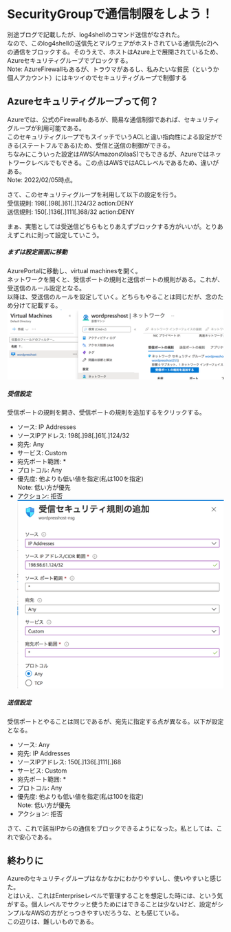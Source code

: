 # SecurityGroupで通信制限をしよう！

別途ブログで記載したが、log4shellのコマンド送信がなされた。  
なので、このlog4shellの送信先とマルウェアがホストされている通信先(c2)への通信をブロックする。そのうえで、ホストはAzure上で展開されているため、Azureセキュリティグループでブロックする。  
Note: AzureFirewallもあるが、トラウマがあるし、私みたいな貧民（というか個人アカウント）にはキツイのでセキュリティグループで制御する  

## Azureセキュリティグループって何？  

Azureでは、公式のFirewallもあるが、簡易な通信制御であれば、セキュリティグループが利用可能である。  
このセキュリティグループでもスイッチでいうACLと違い指向性による設定ができる(ステートフルである)ため、受信と送信の制御ができる。  
ちなみにこういった設定はAWS(AmazonのIaaS)でもできるが、Azureではネットワークレベルでもできる。この点はAWSではACLレベルであるため、違いがある。  
Note: 2022/02/05時点。  

さて、このセキュリティグループを利用して以下の設定を行う。  
受信規則: 198[.]98[.]61[.]124/32 action:DENY   
送信規則: 150[.]136[.]111[.]68/32 action:DENY   

まぁ、実態としては受送信どちらもとりあえずブロックする方がいいが。とりあえずこれに則って設定していこう。  

##### まずは設定画面に移動   

AzurePortalに移動し、virtual machinesを開く。  
ネットワークを開くと、受信ポートの規則と送信ポートの規則がある。これが、受送信のルール設定となる。  
以降は、受送信のルールを設定していく。どちらもやることは同じだが、念のため分けて記載する。  
![VMConfig4SecurityGroup](images/securitygroup01.png)


##### 受信設定   

受信ポートの規則を開き、受信ポートの規則を追加するをクリックする。  
- ソース: IP Addresses  
- ソースIPアドレス: 198[.]98[.]61[.]124/32
- 宛先: Any
- サービス: Custom
- 宛先ポート範囲: *
- プロトコル: Any
- 優先度: 他よりも低い値を指定(私は100を指定)  
  Note: 低い方が優先  
- アクション: 拒否    
![SecurityGroupInbound](images/securitygroup02.png)

##### 送信設定   

受信ポートとやることは同じであるが、宛先に指定する点が異なる。以下が設定となる。  
- ソース: Any
- 宛先: IP Addresses  
- ソースIPアドレス: 150[.]136[.]111[.]68  
- サービス: Custom
- 宛先ポート範囲: *
- プロトコル: Any
- 優先度: 他よりも低い値を指定(私は100を指定)  
  Note: 低い方が優先  
- アクション: 拒否    

さて、これで該当IPからの通信をブロックできるようになった。私としては、これで安心である。  

## 終わりに  

Azureのセキュリティグループはなかなかにわかりやすいし、使いやすいと感じた。  
とはいえ、これはEnterpriseレベルで管理することを想定した時には、という気がする。個人レベルでサクッと使うためにはできることは少ないけど、設定がシンプルなAWSの方がとっつきやすいだろうな、とも感じている。  
この辺りは、難しいものである。  
